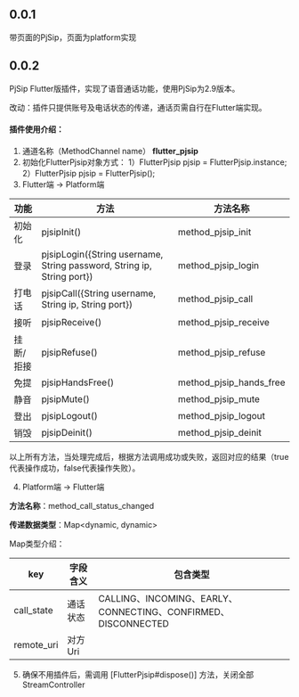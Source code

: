 ## 0.0.1
带页面的PjSip，页面为platform实现

## 0.0.2
PjSip Flutter版插件，实现了语音通话功能，使用PjSip为2.9版本。

改动：插件只提供账号及电话状态的传递，通话页需自行在Flutter端实现。

#### 插件使用介绍：
1. 通道名称（MethodChannel name） **flutter_pjsip**
2. 初始化FlutterPjsip对象方式：
    1）FlutterPjsip pjsip = FlutterPjsip.instance;
    2）FlutterPjsip pjsip = FlutterPjsip();
3. Flutter端 -> Platform端

**功能** | **方法** | **方法名称**
-|-|-
初始化 | pjsipInit() | method_pjsip_init |
登录 | pjsipLogin({String username, String password, String ip, String port}) | method_pjsip_login |
打电话  | pjsipCall({String username, String ip, String port}) | method_pjsip_call |
接听  | pjsipReceive() | method_pjsip_receive |
挂断/拒接  | pjsipRefuse() | method_pjsip_refuse |
免提  | pjsipHandsFree() | method_pjsip_hands_free |
静音  | pjsipMute() | method_pjsip_mute |
登出  | pjsipLogout() | method_pjsip_logout |
销毁  | pjsipDeinit() | method_pjsip_deinit |

以上所有方法，当处理完成后，根据方法调用成功或失败，返回对应的结果（true代表操作成功，false代表操作失败）。

4. Platform端 -> Flutter端

**方法名称**：method_call_status_changed

**传递数据类型**：Map<dynamic, dynamic>

Map类型介绍：

**key** | **字段含义** | **包含类型**
-|-|-
call_state | 通话状态 | CALLING、INCOMING、EARLY、CONNECTING、CONFIRMED、DISCONNECTED|
remote_uri | 对方Uri |

5. 确保不用插件后，需调用 [FlutterPjsip#dispose()] 方法，关闭全部StreamController